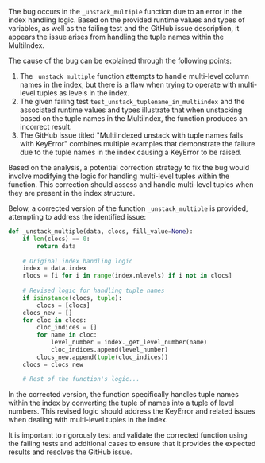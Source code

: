 The bug occurs in the `_unstack_multiple` function due to an error in the index handling logic. Based on the provided runtime values and types of variables, as well as the failing test and the GitHub issue description, it appears the issue arises from handling the tuple names within the MultiIndex.

The cause of the bug can be explained through the following points:
1. The `_unstack_multiple` function attempts to handle multi-level column names in the index, but there is a flaw when trying to operate with multi-level tuples as levels in the index.
2. The given failing test `test_unstack_tuplename_in_multiindex` and the associated runtime values and types illustrate that when unstacking based on the tuple names in the MultiIndex, the function produces an incorrect result.
3. The GitHub issue titled "MultiIndexed unstack with tuple names fails with KeyError" combines multiple examples that demonstrate the failure due to the tuple names in the index causing a KeyError to be raised.

Based on the analysis, a potential correction strategy to fix the bug would involve modifying the logic for handling multi-level tuples within the function. This correction should assess and handle multi-level tuples when they are present in the index structure.

Below, a corrected version of the function `_unstack_multiple` is provided, attempting to address the identified issue:

```python
def _unstack_multiple(data, clocs, fill_value=None):
    if len(clocs) == 0:
        return data
    
    # Original index handling logic
    index = data.index
    rlocs = [i for i in range(index.nlevels) if i not in clocs]
    
    # Revised logic for handling tuple names
    if isinstance(clocs, tuple):
        clocs = [clocs]
    clocs_new = []
    for cloc in clocs:
        cloc_indices = []
        for name in cloc:
            level_number = index._get_level_number(name)
            cloc_indices.append(level_number)
        clocs_new.append(tuple(cloc_indices))
    clocs = clocs_new

    # Rest of the function's logic...
```

In the corrected version, the function specifically handles tuple names within the index by converting the tuple of names into a tuple of level numbers. This revised logic should address the KeyError and related issues when dealing with multi-level tuples in the index.

It is important to rigorously test and validate the corrected function using the failing tests and additional cases to ensure that it provides the expected results and resolves the GitHub issue.